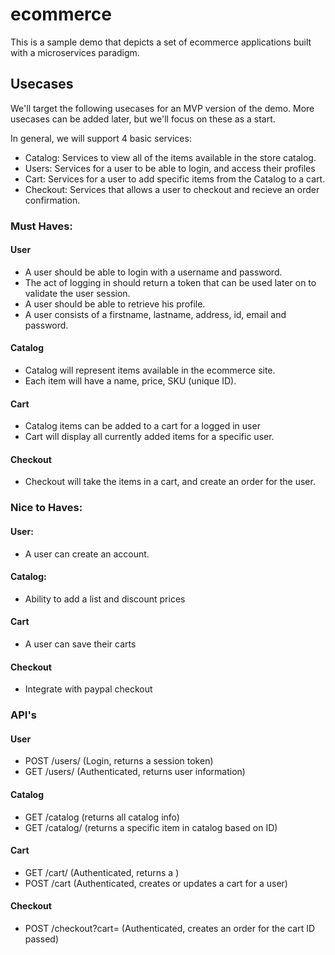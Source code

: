 # ecommerce

This is a sample demo that depicts a set of ecommerce applications built with a microservices paradigm.

## Usecases

We'll target the following usecases for an MVP version of the demo. More usecases can be added later, but we'll focus on these as a start.

In general, we will support 4 basic services:
* Catalog: Services to view all of the items available in the store catalog.
* Users: Services for a user to be able to login, and access their profiles
* Cart: Services for a user to add specific items from the Catalog to a cart.
* Checkout: Services that allows a user to checkout and recieve an order confirmation.

### Must Haves:
#### User
* A user should be able to login with a username and password.
* The act of logging in should return a token that can be used later on to validate the user session.
* A user should be able to retrieve his profile.
* A user consists of a firstname, lastname, address, id, email and password.

#### Catalog
* Catalog will represent items available in the ecommerce site.
* Each item will have a name, price, SKU (unique ID).

#### Cart
* Catalog items can be added to a cart for a logged in user
* Cart will display all currently added items for a specific user.

#### Checkout
* Checkout will take the items in a cart, and create an order for the user.

### Nice to Haves:
#### User:
* A user can create an account.

#### Catalog:
* Ability to add a list and discount prices

#### Cart
* A user can save their carts

#### Checkout
* Integrate with paypal checkout

### API's

#### User
* POST /users/ (Login, returns a session token)
* GET /users/<userID> (Authenticated, returns user information)

#### Catalog
* GET /catalog (returns all catalog info)
* GET /catalog/<itemID> (returns a specific item in catalog based on ID)

#### Cart
* GET /cart/<cartID> (Authenticated, returns a )
* POST /cart (Authenticated, creates or updates a cart for a user)

#### Checkout
* POST /checkout?cart=<cartID> (Authenticated, creates an order for the cart ID passed)